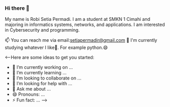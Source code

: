 ### Hi there 👋
My name is Robi Setia Permadi. I am a student at SMKN 1 Cimahi and majoring in informatics systems, networks, and applications. I am interested in Cybersecurity and programming.

📫 You can reach me via email:<setiapermadir@gmail.com>
🌱 I'm currently studying whatever I like🤔. For example python.😄

<--Here are some ideas to get you started:
- 🔭 I’m currently working on ...
- 🌱 I’m currently learning ...
- 👯 I’m looking to collaborate on ...
- 🤔 I’m looking for help with ...
- 💬 Ask me about ...
- 😄 Pronouns: ...
- ⚡ Fun fact: ...
-->

